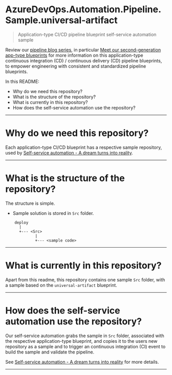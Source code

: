 # AzureDevOps.Automation.Pipeline.Sample.universal-artifact

> Application-type CI/CD pipeline blueprint self-service automation sample

Review our [pipeline blog series](https://wsbctechnicalblog.github.io/why-pipelines-part1.html), in particular [Meet our second-generation app-type blueprints](https://wsbctechnicalblog.github.io/yaml-pipelines-part10.html) for more information on this application-type continuous integration (CD) / continuous delivery (CD) pipeline blueprints, to empower engineering with consistent and standardized pipeline blueprints.

In this README:
- Why do we need this repository?
- What is the structure of the repository?
- What is currently in this repository?
- How does the self-service automation use the repository?

---

# Why do we need this repository?

Each application-type CI/CD blueprint has a respective sample repository, used by [Self-service automation - A dream turns into reality](https://wsbctechnicalblog.github.io/yaml-pipelines-part9.html).

---

# What is the structure of the repository?

The structure is simple. 

- Sample solution is stored in ```Src``` folder. 

```
    deploy
      |
      +--- <Src>
             |       
             +--- <sample code>

```

---

# What is currently in this repository?

Apart from this readme, this repository contains one sample ```Src``` folder, with a sample based on the  ```universal-artifact``` blueprint.

---

# How does the self-service automation use the repository?

Our self-service automation grabs the sample in ```Src``` folder, associated with the respective application-type blueprint, and copies it to the users new repository as a sample and to trigger an continuous integration (CI) event to build the sample and validate the pipeline.

See [Self-service automation - A dream turns into reality](https://wsbctechnicalblog.github.io/yaml-pipelines-part9.html) for more details.

---

